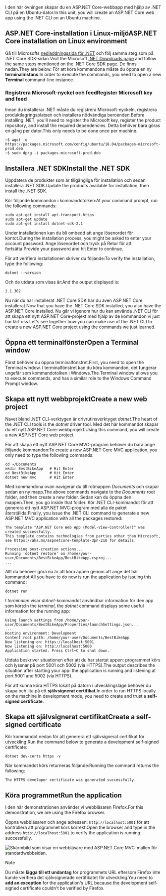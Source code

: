 <span data-ttu-id="b9bf4-101">I den här övningen skapar du en ASP.NET Core-webbapp med hjälp av .NET CLI på en Ubuntu-dator.</span><span class="sxs-lookup"><span data-stu-id="b9bf4-101">In this unit, you will create an ASP.NET Core web app using the .NET CLI on an Ubuntu machine.</span></span>

## <a name="aspnet-core-installation-on-linux-environment"></a><span data-ttu-id="b9bf4-102">ASP.NET Core-installation i Linux-miljö</span><span class="sxs-lookup"><span data-stu-id="b9bf4-102">ASP.NET Core installation on Linux environment</span></span>

<span data-ttu-id="b9bf4-103">Gå till Microsofts [nedladdningssida för .NET](https://www.microsoft.com/net/download) och följ samma steg som på .NET Core SDK-sidan.</span><span class="sxs-lookup"><span data-stu-id="b9bf4-103">Visit the Microsoft [.NET Downloads page](https://www.microsoft.com/net/download) and follow the same steps mentioned on the .NET Core SDK page.</span></span> <span data-ttu-id="b9bf4-104">De finns nedan.</span><span class="sxs-lookup"><span data-stu-id="b9bf4-104">They are below.</span></span> <span data-ttu-id="b9bf4-105">För att köra kommandona måste du öppna en ny **terminalinstans**.</span><span class="sxs-lookup"><span data-stu-id="b9bf4-105">In order to execute the commands, you need to open a new **Terminal** command-line instance.</span></span>

### <a name="register-microsoft-key-and-feed"></a><span data-ttu-id="b9bf4-106">Registrera Microsoft-nyckel och feed</span><span class="sxs-lookup"><span data-stu-id="b9bf4-106">Register Microsoft key and feed</span></span>

<span data-ttu-id="b9bf4-107">Innan du installerar .NET måste du registrera Microsoft-nyckeln, registrera produktlagringsplatsen och installera nödvändiga beroenden.</span><span class="sxs-lookup"><span data-stu-id="b9bf4-107">Before installing .NET, you'll need to register the Microsoft key, register the product repository, and install the required dependencies.</span></span> <span data-ttu-id="b9bf4-108">Detta behöver bara göras en gång per dator.</span><span class="sxs-lookup"><span data-stu-id="b9bf4-108">This only needs to be done once per machine.</span></span>

```console
~$ wget -q https://packages.microsoft.com/config/ubuntu/18.04/packages-microsoft-prod.deb
~$ sudo dpkg -i packages-microsoft-prod.deb
```

## <a name="install-the-net-sdk"></a><span data-ttu-id="b9bf4-109">Installera .NET SDK</span><span class="sxs-lookup"><span data-stu-id="b9bf4-109">Install the .NET SDK</span></span>

<span data-ttu-id="b9bf4-110">Uppdatera de produkter som är tillgängliga för installation och sedan installera .NET SDK.</span><span class="sxs-lookup"><span data-stu-id="b9bf4-110">Update the products available for installation, then install the .NET SDK.</span></span>

<span data-ttu-id="b9bf4-111">Kör följande kommandon i kommandotolken:</span><span class="sxs-lookup"><span data-stu-id="b9bf4-111">At your command prompt, run the following commands:</span></span>

```console
sudo apt-get install apt-transport-https
sudo apt-get update
sudo apt-get install dotnet-sdk-2.1
```

<span data-ttu-id="b9bf4-112">Under installationen kan du bli ombedd att ange lösenordet för kontot.</span><span class="sxs-lookup"><span data-stu-id="b9bf4-112">During the installation process, you might be asked to enter your account password.</span></span> <span data-ttu-id="b9bf4-113">Ange lösenordet och tryck på Retur för att fortsätta.</span><span class="sxs-lookup"><span data-stu-id="b9bf4-113">Provide your password and hit Enter to continue.</span></span>

<span data-ttu-id="b9bf4-114">För att verifiera installationen skriver du följande:</span><span class="sxs-lookup"><span data-stu-id="b9bf4-114">To verify the installation, type the following:</span></span>

```console
dotnet --version
```

<span data-ttu-id="b9bf4-115">Och de utdata som visas är:</span><span class="sxs-lookup"><span data-stu-id="b9bf4-115">And the output displayed is:</span></span>

```console
2.1.302
```

<span data-ttu-id="b9bf4-116">Nu när du har installerat .NET Core SDK har du även ASP.NET Core installerat.</span><span class="sxs-lookup"><span data-stu-id="b9bf4-116">Now that you have the .NET Core SDK installed, you also have the ASP.NET Core installed.</span></span> <span data-ttu-id="b9bf4-117">Nu går vi igenom hur du kan använda .NET CLI för att skapa ett nytt ASP.NET Core-projekt med hjälp av de kommandon vi just har lärt oss.</span><span class="sxs-lookup"><span data-stu-id="b9bf4-117">Let's see together how you can make use of the .NET CLI to create a new ASP.NET Core project using the commands we just learned.</span></span>

## <a name="open-a-terminal-window"></a><span data-ttu-id="b9bf4-118">Öppna ett terminalfönster</span><span class="sxs-lookup"><span data-stu-id="b9bf4-118">Open a Terminal window</span></span>

<span data-ttu-id="b9bf4-119">Först behöver du öppna terminalfönstret.</span><span class="sxs-lookup"><span data-stu-id="b9bf4-119">First, you need to open the Terminal window.</span></span> <span data-ttu-id="b9bf4-120">I terminalfönstret kan du köra kommandon, det fungerar ungefär som kommandotolken i Windows.</span><span class="sxs-lookup"><span data-stu-id="b9bf4-120">The Terminal window allows you to execute commands, and has a similar role to the Windows Command Prompt window.</span></span>

## <a name="create-a-new-web-project"></a><span data-ttu-id="b9bf4-121">Skapa ett nytt webbprojekt</span><span class="sxs-lookup"><span data-stu-id="b9bf4-121">Create a new web project</span></span>

<span data-ttu-id="b9bf4-122">Navet bland .NET CLI-verktygen är drivrutinsverktyget *dotnet*.</span><span class="sxs-lookup"><span data-stu-id="b9bf4-122">The heart of the .NET CLI tools is the *dotnet* driver tool.</span></span> <span data-ttu-id="b9bf4-123">Med det här kommandot skapar du ett nytt ASP.NET Core-webbprojekt.</span><span class="sxs-lookup"><span data-stu-id="b9bf4-123">Using this command, you will create a new ASP.NET Core web project.</span></span>

<span data-ttu-id="b9bf4-124">För att skapa ett nytt ASP.NET Core MVC-program behöver du bara ange följande kommandon:</span><span class="sxs-lookup"><span data-stu-id="b9bf4-124">To create a new ASP.NET Core MVC application, you only need to type the following commands:</span></span>

```console
cd ~/Documents
mkdir BestBikeApp   # Hit Enter
cd BestBikeApp      # Hit Enter
dotnet new mvc      # Hit Enter
```

<span data-ttu-id="b9bf4-125">Med kommandona ovan navigerar du till rotmappen *Documents* och skapar sedan en ny mapp.</span><span class="sxs-lookup"><span data-stu-id="b9bf4-125">The above commands navigate to the *Documents* root folder, and then create a new folder.</span></span> <span data-ttu-id="b9bf4-126">Sedan kan du öppna den mappen.</span><span class="sxs-lookup"><span data-stu-id="b9bf4-126">Then, you go inside that folder.</span></span> <span data-ttu-id="b9bf4-127">Kör .NET CLI-kommandot för att generera ett nytt ASP.NET MVC-program med alla de paket återställda:</span><span class="sxs-lookup"><span data-stu-id="b9bf4-127">Finally, you issue the .NET CLI command to generate a new ASP.NET MVC application with all the packages restored:</span></span>

```console
The template "ASP.NET Core Web App (Model-View-Controller)" was created successfully.
This template contains technologies from parties other than Microsoft, see https://aka.ms/aspnetcore-template-3pn-210 for details.

Processing post-creation actions...
Running 'dotnet restore' on /home/your-user/Documents/BestBikeApp/BestBikeApp.csproj...
...
```

<span data-ttu-id="b9bf4-128">Allt du behöver göra nu är att köra appen genom att ange det här kommandot:</span><span class="sxs-lookup"><span data-stu-id="b9bf4-128">All you have to do now is run the application by issuing this command:</span></span>

```console
dotnet run
```

<span data-ttu-id="b9bf4-129">I *terminalen* visar *dotnet*-kommandot användbar information för den app som körs:</span><span class="sxs-lookup"><span data-stu-id="b9bf4-129">In the *terminal*, the *dotnet* command displays some useful information for the running app:</span></span>

```console
Using launch settings from /home/your-user/Documents/BestBikeApp/Properties/launchSettings.json...
...
Hosting environment: Development
Content root path: /home/your-user/Documents/BestBikeApp
Now listening on: https://localhost:5001
Now listening on: http://localhost:5000
Application started. Press Ctrl+C to shut down.
```

<span data-ttu-id="b9bf4-130">Utdata beskriver situationen efter att du har startat appen: programmet körs och lyssnar på port 5001 och 5002 (via HTTPS).</span><span class="sxs-lookup"><span data-stu-id="b9bf4-130">The output describes the situation after starting your app: the application is running and listening at port 5001 and 5002 (via HTTPS).</span></span>

<span data-ttu-id="b9bf4-131">För att kunna köra HTTPS lokalt på datorn i utvecklingsläge behöver du skapa och lita på ett **självsignerat certifikat**.</span><span class="sxs-lookup"><span data-stu-id="b9bf4-131">In order to run HTTPS locally on the machine in development mode, you need to create and trust a **self-signed certificate**.</span></span>

## <a name="create-a-self-signed-certificate"></a><span data-ttu-id="b9bf4-132">Skapa ett självsignerat certifikat</span><span class="sxs-lookup"><span data-stu-id="b9bf4-132">Create a self-signed certificate</span></span>

<span data-ttu-id="b9bf4-133">Kör kommandot nedan för att generera ett självsignerat certifikat för utveckling:</span><span class="sxs-lookup"><span data-stu-id="b9bf4-133">Run the command below to generate a development self-signed certificate:</span></span>

```console
dotnet dev-certs https -v
```

<span data-ttu-id="b9bf4-134">När kommandot körs returneras följande:</span><span class="sxs-lookup"><span data-stu-id="b9bf4-134">Running the command returns the following:</span></span>

```console
The HTTPS developer certificate was generated successfully.
```

## <a name="run-the-application"></a><span data-ttu-id="b9bf4-135">Köra programmet</span><span class="sxs-lookup"><span data-stu-id="b9bf4-135">Run the application</span></span>

<span data-ttu-id="b9bf4-136">I den här demonstrationen använder vi webbläsaren Firefox.</span><span class="sxs-lookup"><span data-stu-id="b9bf4-136">For this demonstration, we are using the Firefox browser.</span></span>

<span data-ttu-id="b9bf4-137">Öppna webbläsaren och ange adressen: `http://localhost:5001` för att kontrollera att programmet körs korrekt.</span><span class="sxs-lookup"><span data-stu-id="b9bf4-137">Open the browser and type in the address `http://localhost:5001` to verify the application is running successfully.</span></span>

![Skärmbild som visar en webbläsare med ASP.NET Core MVC-mallen för standardwebbsidan.](../media/5-asp-core-mvc-default-template.PNG)

> [!NOTE]
> <span data-ttu-id="b9bf4-139">Du måste **lägga till ett undantag** för programmets URL eftersom Firefox inte kunde verifiera det självsignerade certifikatet för utveckling.</span><span class="sxs-lookup"><span data-stu-id="b9bf4-139">You need to **add an exception** for the application's URL because the development self-signed certificate couldn't be verified by Firefox.</span></span>
